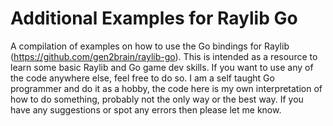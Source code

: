 # Additional Examples for Raylib Go
A compilation of examples on how to use the Go bindings for Raylib (https://github.com/gen2brain/raylib-go). This is intended as a resource to learn some basic Raylib and Go game dev skills. If you want to use any of the code anywhere else, feel free to do so. I am a self taught Go programmer and do it as a hobby, the code here is my own interpretation of how to do something, probably not the only way or the best way. If you have any suggestions or spot any errors then please let me know. 
